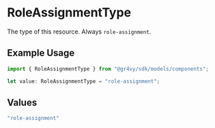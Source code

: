# RoleAssignmentType

The type of this resource. Always `role-assignment`.

## Example Usage

```typescript
import { RoleAssignmentType } from "@gr4vy/sdk/models/components";

let value: RoleAssignmentType = "role-assignment";
```

## Values

```typescript
"role-assignment"
```